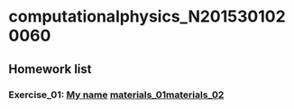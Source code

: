 # computationalphysics_N2015301020060
## Homework list 
### Exercise_01: [My name](http://note.youdao.com/noteshare?id=a73c1588c4e1a5cef64a5d8b3ce3ea03) [materials_01](http://owgmoiie8.bkt.clouddn.com/17-9-18/72828252.jpg)[materials_02]()
